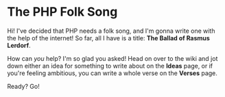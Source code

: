 The PHP Folk Song
=================

Hi! I've decided that PHP needs a folk song, and I'm gonna write one with the help of the internet! So far, all I have is a title: **The Ballad of Rasmus Lerdorf**.

How can _you_ help? I'm so glad you asked! Head on over to the wiki and jot down either an idea for something to write about on the **Ideas** page, or if you're feeling ambitious, you can write a whole verse on the **Verses** page.

Ready? Go!